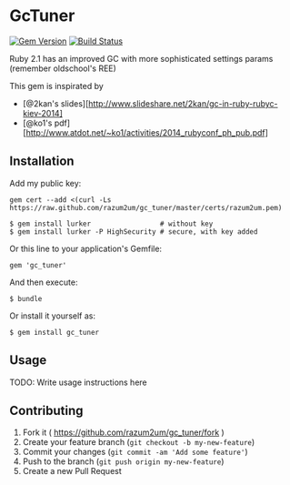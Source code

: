 # GcTuner

[![Gem Version][GV img]][Gem Version]
[![Build Status][BS img]][Build Status]

Ruby 2.1 has an improved GC with more sophisticated settings params (remember oldschool's REE)

This gem is inspirated by

- [@2kan's slides][http://www.slideshare.net/2kan/gc-in-ruby-rubyc-kiev-2014]
- [@ko1's pdf][http://www.atdot.net/~ko1/activities/2014_rubyconf_ph_pub.pdf]

## Installation

Add my public key:

    gem cert --add <(curl -Ls https://raw.github.com/razum2um/gc_tuner/master/certs/razum2um.pem)

    $ gem install lurker                 # without key
    $ gem install lurker -P HighSecurity # secure, with key added

Or this line to your application's Gemfile:

    gem 'gc_tuner'

And then execute:

    $ bundle

Or install it yourself as:

    $ gem install gc_tuner

## Usage

TODO: Write usage instructions here

## Contributing

1. Fork it ( https://github.com/razum2um/gc_tuner/fork )
2. Create your feature branch (`git checkout -b my-new-feature`)
3. Commit your changes (`git commit -am 'Add some feature'`)
4. Push to the branch (`git push origin my-new-feature`)
5. Create a new Pull Request

[Gem Version]: https://rubygems.org/gems/lurker
[Build Status]: https://travis-ci.org/razum2um/lurker

[GV img]: https://badge.fury.io/rb/gc_tuner.png
[BS img]: https://travis-ci.org/razum2um/gc_tuner.png
